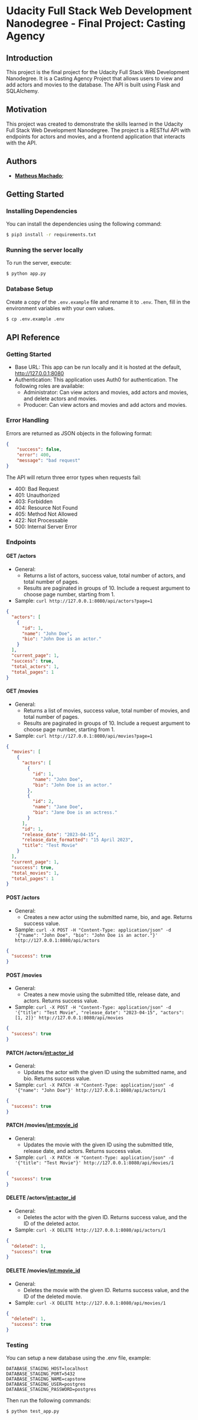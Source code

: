 # Udacity Full Stack Web Development Nanodegree - Final Project: Casting Agency

## Introduction

This project is the final project for the Udacity Full Stack Web Development Nanodegree. It is a Casting Agency Project that allows users to view and add actors and movies to the database. The API is built using Flask and SQLAlchemy.

## Motivation

This project was created to demonstrate the skills learned in the Udacity Full Stack Web Development Nanodegree. The project is a RESTful API with endpoints for actors and movies, and a frontend application that interacts with the API.

## Authors
- [**Matheus Machado**](matheusdev@me.com);

## Getting Started

### Installing Dependencies

You can install the dependencies using the following command:

```sh
$ pip3 install -r requirements.txt
```

### Running the server locally

To run the server, execute:

```sh
$ python app.py
```

### Database Setup

Create a copy of the `.env.example` file and rename it to `.env`. Then, fill in the environment variables with your own values.

```sh
$ cp .env.example .env
```

## API Reference

### Getting Started

- Base URL: This app can be run locally and it is hosted at the default, http://127.0.0.1:8080
- Authentication: This application uses Auth0 for authentication. The following roles are available:
  - Administrator: Can view actors and movies, add actors and movies, and delete actors and movies.
  - Producer: Can view actors and movies and add actors and movies.


### Error Handling

Errors are returned as JSON objects in the following format:

```json
{
    "success": false,
    "error": 400,
    "message": "bad request"
}
```

The API will return three error types when requests fail:
- 400: Bad Request
- 401: Unauthorized
- 403: Forbidden
- 404: Resource Not Found
- 405: Method Not Allowed
- 422: Not Processable 
- 500: Internal Server Error

### Endpoints

#### GET /actors

- General:
  - Returns a list of actors, success value, total number of actors, and total number of pages.
  - Results are paginated in groups of 10. Include a request argument to choose page number, starting from 1.
- Sample: `curl http://127.0.0.1:8080/api/actors?page=1`

```json
{
  "actors": [
    {
      "id": 1, 
      "name": "John Doe",
      "bio": "John Doe is an actor."
    }
  ], 
  "current_page": 1, 
  "success": true, 
  "total_actors": 1, 
  "total_pages": 1
}
```

#### GET /movies

- General:
  - Returns a list of movies, success value, total number of movies, and total number of pages.
  - Results are paginated in groups of 10. Include a request argument to choose page number, starting from 1.
- Sample: `curl http://127.0.0.1:8080/api/movies?page=1`

```json
{
  "movies": [
    {
      "actors": [
        {
          "id": 1, 
          "name": "John Doe",
          "bio": "John Doe is an actor." 
        }, 
        {
          "id": 2, 
          "name": "Jane Doe",
          "bio": "Jane Doe is an actress." 
        }
      ], 
      "id": 1, 
      "release_date": "2023-04-15", 
      "release_date_formatted": "15 April 2023", 
      "title": "Test Movie"
    }
  ], 
  "current_page": 1, 
  "success": true, 
  "total_movies": 1, 
  "total_pages": 1
}
```

#### POST /actors

- General:
  - Creates a new actor using the submitted name, bio, and age. Returns success value.
- Sample: `curl -X POST -H "Content-Type: application/json" -d '{"name": "John Doe", "bio": "John Doe is an actor."}' http://127.0.0.1:8080/api/actors`

```json
{
  "success": true
}
```

#### POST /movies

- General:
  - Creates a new movie using the submitted title, release date, and actors. Returns success value.
- Sample: `curl -X POST -H "Content-Type: application/json" -d '{"title": "Test Movie", "release_date": "2023-04-15", "actors": [1, 2]}' http://127.0.0.1:8080/api/movies`

```json
{
  "success": true
}
```

#### PATCH /actors/<int:actor_id>

- General:
  - Updates the actor with the given ID using the submitted name, and bio. Returns success value.
- Sample: `curl -X PATCH -H "Content-Type: application/json" -d '{"name": "John Doe"}' http://127.0.0.1:8080/api/actors/1`

```json
{
  "success": true
}
```

#### PATCH /movies/<int:movie_id>

- General:
  - Updates the movie with the given ID using the submitted title, release date, and actors. Returns success value.
- Sample: `curl -X PATCH -H "Content-Type: application/json" -d '{"title": "Test Movie"}' http://127.0.0.1:8080/api/movies/1`

```json
{
  "success": true
}
```

#### DELETE /actors/<int:actor_id>

- General:
  - Deletes the actor with the given ID. Returns success value, and the ID of the deleted actor.
- Sample: `curl -X DELETE http://127.0.0.1:8080/api/actors/1`

```json
{
  "deleted": 1, 
  "success": true
}
```

#### DELETE /movies/<int:movie_id>

- General:
  - Deletes the movie with the given ID. Returns success value, and the ID of the deleted movie.
- Sample: `curl -X DELETE http://127.0.0.1:8080/api/movies/1`

```json
{
  "deleted": 1, 
  "success": true
}
```

### Testing

You can setup a new database using the .env file, example:

```
DATABASE_STAGING_HOST=localhost
DATABASE_STAGING_PORT=5432
DATABASE_STAGING_NAME=capstone
DATABASE_STAGING_USER=postgres
DATABASE_STAGING_PASSWORD=postgres
```

Then run the following commands:

```sh
$ python test_app.py
```
